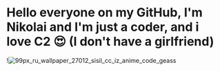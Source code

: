 # Hello everyone on my GitHub, I'm Nikolai and I'm just a coder, and i love C2 😍 (I don't have a girlfriend)
!![99px_ru_wallpaper_27012_sisil_cc_iz_anime_code_geass](https://github.com/user-attachments/assets/78d198b0-7073-4b8e-8bfb-dd822d5d373c)

